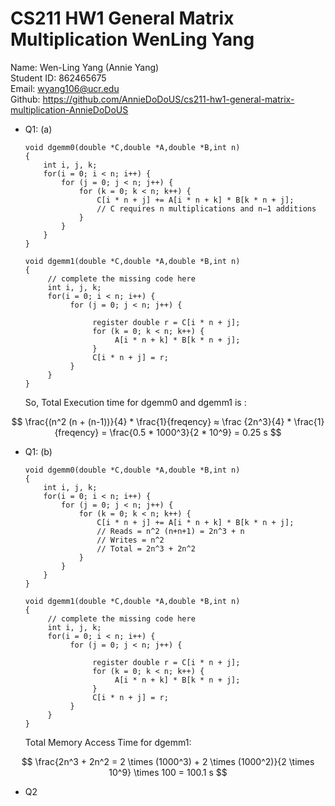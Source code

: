 # CS211 HW1 General Matrix Multiplication WenLing Yang

Name: Wen-Ling Yang (Annie Yang) <br>
Student ID: 862465675 <br>
Email: wyang106@ucr.edu <br> 
Github: https://github.com/AnnieDoDoUS/cs211-hw1-general-matrix-multiplication-AnnieDoDoUS <br>

* Q1:
  (a)
    ```
    void dgemm0(double *C,double *A,double *B,int n)
    {
        int i, j, k;
        for(i = 0; i < n; i++) {
            for (j = 0; j < n; j++) {
                for (k = 0; k < n; k++) {
                    C[i * n + j] += A[i * n + k] * B[k * n + j];  
                    // C requires n multiplications and n−1 additions
                }
            }
        }
    }
    ```
    
    ```
    void dgemm1(double *C,double *A,double *B,int n)
    {
         // complete the missing code here
         int i, j, k;
         for(i = 0; i < n; i++) {
              for (j = 0; j < n; j++) {
    
                   register double r = C[i * n + j];
                   for (k = 0; k < n; k++) {
                        A[i * n + k] * B[k * n + j];
                   }
                   C[i * n + j] = r;
              }
         }
    }
    ```

    So, Total Execution time for dgemm0 and dgemm1 is :
    
$$
\frac{(n^2 (n + (n-1))}{4} * \frac{1}{freqency} ≈ \frac {2n^3}{4} * \frac{1}{freqency} = \frac{0.5 * 1000^3}{2 * 10^9} = 0.25 s
$$

* Q1:
  (b)
    ```
    void dgemm0(double *C,double *A,double *B,int n)
    {
        int i, j, k;
        for(i = 0; i < n; i++) {
            for (j = 0; j < n; j++) {
                for (k = 0; k < n; k++) {
                    C[i * n + j] += A[i * n + k] * B[k * n + j];
                    // Reads = n^2 (n+n+1) = 2n^3 + n
                    // Writes = n^2
                    // Total = 2n^3 + 2n^2
                }
            }
        }
    }
    ```
    
    ```
    void dgemm1(double *C,double *A,double *B,int n)
    {
         // complete the missing code here
         int i, j, k;
         for(i = 0; i < n; i++) {
              for (j = 0; j < n; j++) {
    
                   register double r = C[i * n + j];
                   for (k = 0; k < n; k++) {
                        A[i * n + k] * B[k * n + j];
                   }
                   C[i * n + j] = r;
              }
         }
    }
    ```
    
    
    Total Memory Access Time for dgemm1:
    
$$
\frac{2n^3 + 2n^2 = 2 \times (1000^3) + 2 \times (1000^2)}{2 \times 10^9} \times 100 = 100.1 s
$$

* Q2
  
    
    
